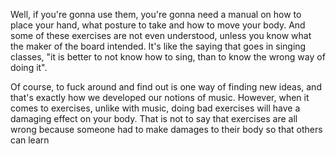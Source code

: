 Well, if you're gonna use them, you're gonna need a manual on how to place your hand, what posture to take and how to move your body. And some of these exercises are not even understood, unless you know what the maker of the board intended. It's like the saying that goes in singing classes, "it is better to not know how to sing, than to know the wrong way of doing it".

Of course, to fuck around and find out is one way of finding new ideas, and that's exactly how we developed our notions of music. However, when it comes to exercises, unlike with music, doing bad exercises will have a damaging effect on your body. That is not to say that exercises are all wrong because someone had to make damages to their body so that others can learn